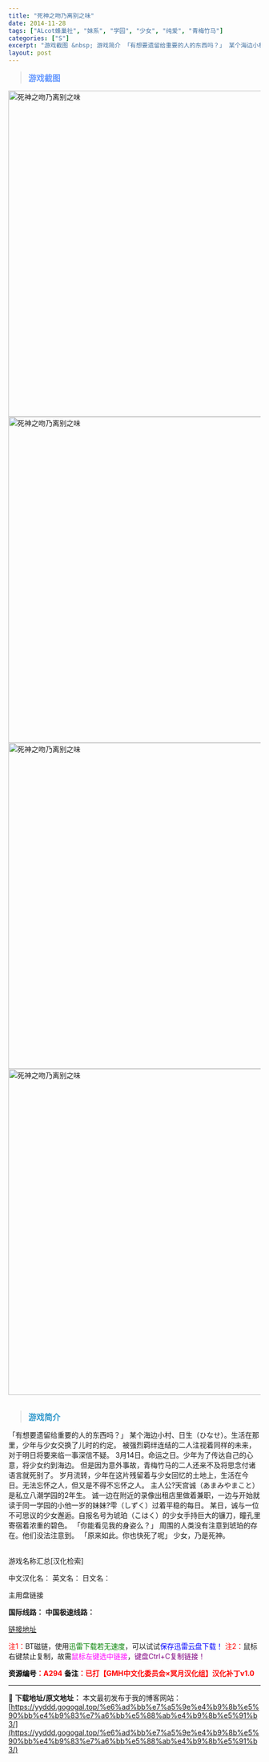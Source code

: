 ```yaml
---
title: "死神之吻乃离别之味"
date: 2014-11-28
tags: ["ALcot蜂巢社", "妹系", "学园", "少女", "纯爱", "青梅竹马"]
categories: ["S"]
excerpt: "游戏截图 &nbsp; 游戏简介 「有想要遗留给重要的人的东西吗？」 某个海边小村、日生（ひなせ）。生活在那里，少年与少女交换了儿时的约定。 被强烈羁绊连结的二人注视着同样的未来，对于明日将要来临一事深信不疑。 3月14日。命运之日。少年为了传达自己的心意，将少女约到海边。 但是因为意外事故，青梅竹&hellip;"
layout: post
---
```


<div>
<blockquote><b><span style="font-size: 12pt; color: #6699ff;">游戏截图</span></b></blockquote>
<div><img title="点击放大" src="https://yyddd.gogogal.top/wp-content/uploads/2025/04/20250430_6811fa8b8a492.webp" alt="死神之吻乃离别之味" width="650" /></div>
<div><img title="点击放大" src="https://yyddd.gogogal.top/wp-content/uploads/2025/04/20250430_6811fa8da3159.webp" alt="死神之吻乃离别之味" width="650" /></div>
<div><img title="点击放大" src="https://yyddd.gogogal.top/wp-content/uploads/2025/04/20250430_6811fa8f0cf21.webp" alt="死神之吻乃离别之味" width="650" /></div>
<div><img title="点击放大" src="https://yyddd.gogogal.top/wp-content/uploads/2025/04/20250430_6811fa926ecf7.webp" alt="死神之吻乃离别之味" width="650" /></div>
&nbsp;
<blockquote><b><span style="font-size: 12pt; color: #3399cc;">游戏简介</span></b></blockquote>
<div>「有想要遗留给重要的人的东西吗？」
某个海边小村、日生（ひなせ）。生活在那里，少年与少女交换了儿时的约定。
被强烈羁绊连结的二人注视着同样的未来，对于明日将要来临一事深信不疑。
3月14日。命运之日。少年为了传达自己的心意，将少女约到海边。
但是因为意外事故，青梅竹马的二人还来不及将思念付诸语言就死别了。
岁月流转，少年在这片残留着与少女回忆的土地上，生活在今日。无法忘怀之人，但又是不得不忘怀之人。
主人公?天宫诚（あまみやまこと）是私立八潮学园的2年生。
诚一边在附近的录像出租店里做着兼职，一边与开始就读于同一学园的小他一岁的妹妹?雫（しずく）过着平稳的每日。
某日，诚与一位不可思议的少女邂逅。自报名号为琥珀（こはく）的少女手持巨大的镰刀，瞳孔里寄宿着浓重的碧色。
「你能看见我的身姿么？」
周围的人类没有注意到琥珀的存在。他们没法注意到。
「原来如此。你也快死了呢」
少女，乃是死神。</div>
&nbsp;

游戏名称汇总[汉化检索]

中文汉化名：
英文名：
日文名：
</div>
<div class="panel panel-primary">
<div class="panel-heading">主用盘链接</div>
<div class="panel-body">

<b>国际线路：</b>
<b>中国极速线路：</b>

<!--wechatfans start-->

<a href="https://pan.xunlei.com/s/VOSNk91y30IhODjUpqMI0YWpA1?pwd=im95#">链接地址</a>

<!--wechatfans end-->
<span style="color: #ff0000;">注1：</span>BT磁链，使用<span style="color: #008000;">迅雷下载若无速度</span>，可以试试<span style="color: #0000ff;">保存迅雷云盘下载！</span>
<span style="color: #ff0000;">注2：</span>鼠标右键禁止复制，故需<span style="color: #ff00ff;">鼠标左键选中链接</span>，<span style="color: #800080;">键盘Ctrl+C复制链接！</span>

</div>
<div class="panel-footer"><span style="color: #ff0000;"><b><span style="color: #000000;">资源编号</span>：A294</b></span>
<span style="color: #ff0000;"><b><span style="color: #000000;">备注</span>：已打【GMH中文化委员会×冥月汉化组】汉化补丁v1.0</b></span></div>
</div>

---
📖 **下载地址/原文地址：** 本文最初发布于我的博客网站：[https://yyddd.gogogal.top/%e6%ad%bb%e7%a5%9e%e4%b9%8b%e5%90%bb%e4%b9%83%e7%a6%bb%e5%88%ab%e4%b9%8b%e5%91%b3/](https://yyddd.gogogal.top/%e6%ad%bb%e7%a5%9e%e4%b9%8b%e5%90%bb%e4%b9%83%e7%a6%bb%e5%88%ab%e4%b9%8b%e5%91%b3/)
